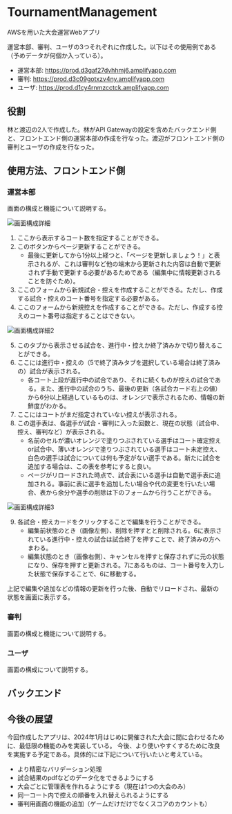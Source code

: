 # TournamentManagement
AWSを用いた大会運営Webアプリ

運営本部、審判、ユーザの3つそれぞれに作成した。以下はその使用例である（予めデータが何個か入っている）。
- 運営本部: https://prod.d3gaf27dvhhmj6.amplifyapp.com 
- 審判: https://prod.d3c09gotxzv4ny.amplifyapp.com
- ユーザ: https://prod.d1cy4rnmzcctck.amplifyapp.com

## 役割
林と渡辺の2人で作成した。林がAPI Gatewayの設定を含めたバックエンド側と、フロントエンド側の運営本部の作成を行なった。渡辺がフロントエンド側の審判とユーザの作成を行なった。

## 使用方法、フロントエンド側
### 運営本部
画面の構成と機能について説明する。

![画面構成詳細](https://github.com/reo001122/TournamentManagement/assets/65075435/21469c03-5fc2-410f-b26f-54d3e13ba30d)
1. ここから表示するコート数を指定することができる。
2. このボタンからページ更新することができる。
   - 最後に更新してから1分以上経つと、「ページを更新しましょう！」と表示されるが、これは審判など他の端末から更新された内容は自動で更新されず手動で更新する必要があるためである（編集中に情報更新されることを防ぐため）。
3. ここのフォームから新規試合・控えを作成することができる。ただし、作成する試合・控えのコート番号を指定する必要がある。
4. ここのフォームから新規控えを作成することができる。ただし、作成する控えのコート番号は指定することはできない。

![画面構成詳細2](https://github.com/reo001122/TournamentManagement/assets/65075435/61ba8e07-ec5e-49a7-a7be-d49dc94e0db4)

5. このタブから表示させる試合を、進行中・控えか終了済みかで切り替えることができる。
6. ここには進行中・控えの（5で終了済みタブを選択している場合は終了済みの）試合が表示される。
   - 各コート上段が進行中の試合であり、それに続くものが控えの試合である。また、進行中の試合のうち、最後の更新（各試合カード右上の値）から6分以上経過しているものは、オレンジで表示されるため、情報の新鮮度がわかる。
7. ここにはコートがまだ指定されていない控えが表示される。
8. この選手表は、各選手が試合・審判に入った回数と、現在の状態（試合中、控え、審判など）が表示される。
   - 名前のセルが濃いオレンジで塗りつぶされている選手はコート確定控えor試合中、薄いオレンジで塗りつぶされている選手はコート未定控え、白色の選手は試合については何も予定がない選手である。新たに試合を追加する場合は、この表を参考にすると良い。
   - ページがリロードされた時点で、試合表にいる選手は自動で選手表に追加される。事前に表に選手を追加したい場合や代の変更を行いたい場合、表から余分や選手の削除は下のフォームから行うことができる。
  
![画面構成詳細3](https://github.com/reo001122/TournamentManagement/assets/65075435/17eebb5a-1613-48dc-91fc-0d9f02c2ff8d)

9. 各試合・控えカードをクリックすることで編集を行うことができる。
    - 編集前状態のとき（画像左側）、削除を押すとと削除される。6に表示されている進行中・控えの試合は試合終了を押すことで、終了済みの方へまわる。
    - 編集状態のとき（画像右側）、キャンセルを押すと保存されずに元の状態になり、保存を押すと更新される。7にあるものは、コート番号を入力した状態で保存することで、6に移動する。
  
上記で編集や追加などの情報の更新を行った後、自動でリロードされ、最新の状態を画面に表示する。

### 審判
画面の構成と機能について説明する。

### ユーザ
画面の構成について説明する。


## バックエンド

## 今後の展望
今回作成したアプリは、2024年1月はじめに開催された大会に間に合わせるために、最低限の機能のみを実装している。
今後、より使いやすくするために改良を実施する予定である。具体的には下記について行いたいと考えている。
- より精密なバリデーション処理
- 試合結果のpdfなどのデータ化をできるようにする
- 大会ごとに管理表を作れるようにする（現在は1つの大会のみ）
- 同一コート内で控えの順番を入れ替えられるようにする
- 審判用画面の機能の追加（ゲームだけだけでなくスコアのカウントも）


